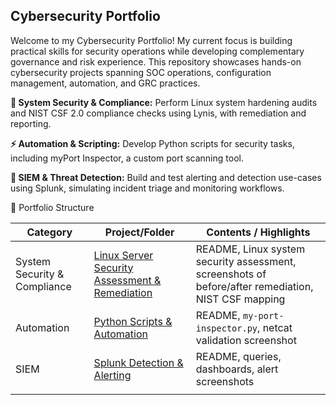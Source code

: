 ## Cybersecurity Portfolio

Welcome to my Cybersecurity Portfolio! My current focus is building practical skills for security operations while developing complementary governance and risk experience. This repository showcases hands-on cybersecurity projects spanning SOC operations, configuration management, automation, and GRC practices.

**🔐 System Security & Compliance:** Perform Linux system hardening audits and NIST CSF 2.0 compliance checks using Lynis, with remediation and reporting.

**⚡ Automation & Scripting:** Develop Python scripts for security tasks, including myPort Inspector, a custom port scanning tool.

**🔎 SIEM & Threat Detection:** Build and test alerting and detection use-cases using Splunk, simulating incident triage and monitoring workflows.

📂 Portfolio Structure

| Category                     | Project/Folder                                                                      | Contents / Highlights                                                                               |
| ---------------------------- | ----------------------------------------------------------------------------------- | --------------------------------------------------------------------------------------------------- |
| System Security & Compliance | [Linux Server Security Assessment & Remediation](Linux-Server-Hardening-Compliance) | README, Linux system security assessment, screenshots of before/after remediation, NIST CSF mapping |
| Automation                   | [Python Scripts & Automation](Python-Scripts)                                       | README, `my-port-inspector.py`, netcat validation screenshot                                        |
| SIEM                         | [Splunk Detection & Alerting](Splunk-Detection-Alerting)                            | README, queries, dashboards, alert screenshots                                                      |
|                              |
